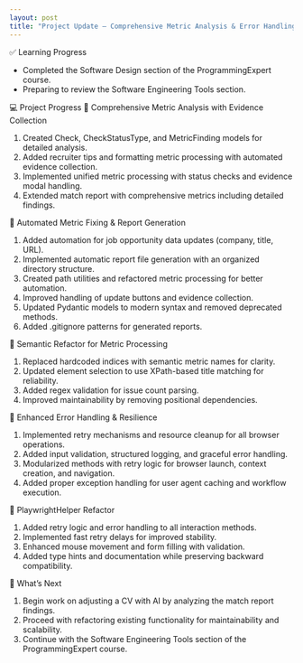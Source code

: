```yaml
---
layout: post
title: "Project Update — Comprehensive Metric Analysis & Error Handling"
---
```


✅ Learning Progress
- Completed the Software Design section of the ProgrammingExpert course.
- Preparing to review the Software Engineering Tools section.

💻 Project Progress
🔹 Comprehensive Metric Analysis with Evidence Collection
1. Created Check, CheckStatusType, and MetricFinding models for detailed analysis.
2. Added recruiter tips and formatting metric processing with automated evidence collection.
3. Implemented unified metric processing with status checks and evidence modal handling.
4. Extended match report with comprehensive metrics including detailed findings.

🔹 Automated Metric Fixing & Report Generation
1. Added automation for job opportunity data updates (company, title, URL).
2. Implemented automatic report file generation with an organized directory structure.
3. Created path utilities and refactored metric processing for better automation.
4. Improved handling of update buttons and evidence collection.
5. Updated Pydantic models to modern syntax and removed deprecated methods.
6. Added .gitignore patterns for generated reports.

🔹 Semantic Refactor for Metric Processing
1. Replaced hardcoded indices with semantic metric names for clarity.
2. Updated element selection to use XPath-based title matching for reliability.
3. Added regex validation for issue count parsing.
4. Improved maintainability by removing positional dependencies.

🔹 Enhanced Error Handling & Resilience
1. Implemented retry mechanisms and resource cleanup for all browser operations.
2. Added input validation, structured logging, and graceful error handling.
3. Modularized methods with retry logic for browser launch, context creation, and navigation.
4. Added proper exception handling for user agent caching and workflow execution.

🔹 PlaywrightHelper Refactor
1. Added retry logic and error handling to all interaction methods.
2. Implemented fast retry delays for improved stability.
3. Enhanced mouse movement and form filling with validation.
4. Added type hints and documentation while preserving backward compatibility.

🔄 What’s Next
1. Begin work on adjusting a CV with AI by analyzing the match report findings.
2. Proceed with refactoring existing functionality for maintainability and scalability.
3. Continue with the Software Engineering Tools section of the ProgrammingExpert course.